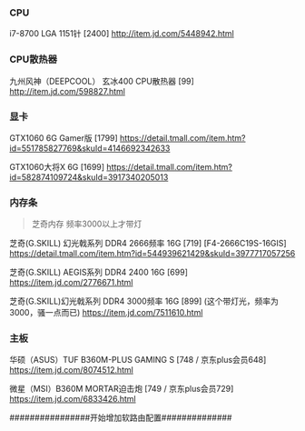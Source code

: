 ### CPU
i7-8700  LGA 1151针 [2400]
http://item.jd.com/5448942.html

### CPU散热器
九州风神（DEEPCOOL） 玄冰400 CPU散热器  [99]
http://item.jd.com/598827.html


### 显卡
GTX1060 6G Gamer版 [1799]
https://detail.tmall.com/item.htm?id=551785827769&skuId=4146692342633

GTX1060大将X 6G [1699]
https://detail.tmall.com/item.htm?id=582874109724&skuId=3917340205013


### 内存条
> 芝奇内存 频率3000以上才带灯

芝奇(G.SKILL) 幻光戟系列 DDR4 2666频率 16G [719] [F4-2666C19S-16GIS]
https://detail.tmall.com/item.htm?id=544939621429&skuId=3977717057256

芝奇(G.SKILL) AEGIS系列 DDR4 2400 16G  [699]
https://item.jd.com/2776671.html

芝奇(G.SKILL)幻光戟系列 DDR4 3000频率 16G [899]  (这个带灯光，频率为3000，骚一点而已)
https://item.jd.com/7511610.html


### 主板
华硕（ASUS）TUF B360M-PLUS GAMING S [748 / 京东plus会员648]
https://item.jd.com/8074512.html

微星（MSI）B360M MORTAR迫击炮 [749 / 京东plus会员729]
https://item.jd.com/6833426.html

################开始增加软路由配置##############


